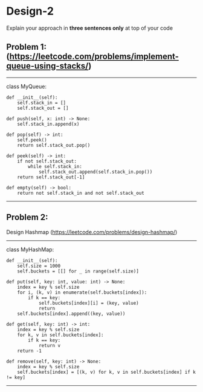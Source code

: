 # Design-2

Explain your approach in **three sentences only** at top of your code


## Problem 1: (https://leetcode.com/problems/implement-queue-using-stacks/)
--------------------------------------------
class MyQueue:

    def __init__(self):
        self.stack_in = []
        self.stack_out = []

    def push(self, x: int) -> None:
        self.stack_in.append(x)

    def pop(self) -> int:
        self.peek()
        return self.stack_out.pop()

    def peek(self) -> int:
        if not self.stack_out:
            while self.stack_in:
                self.stack_out.append(self.stack_in.pop())
        return self.stack_out[-1]

    def empty(self) -> bool:
        return not self.stack_in and not self.stack_out






--------------------------------------------

## Problem 2:
Design Hashmap (https://leetcode.com/problems/design-hashmap/)

--------------------------------------------
class MyHashMap:

    def __init__(self):
        self.size = 1000
        self.buckets = [[] for _ in range(self.size)]

    def put(self, key: int, value: int) -> None:
        index = key % self.size
        for i, (k, v) in enumerate(self.buckets[index]):
            if k == key:
                self.buckets[index][i] = (key, value)
                return
        self.buckets[index].append((key, value))

    def get(self, key: int) -> int:
        index = key % self.size
        for k, v in self.buckets[index]:
            if k == key:
                return v
        return -1

    def remove(self, key: int) -> None:
        index = key % self.size
        self.buckets[index] = [(k, v) for k, v in self.buckets[index] if k != key]





--------------------------------------------




